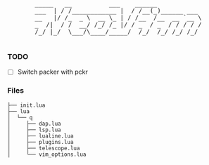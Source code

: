 <div align="center">
  <pre>
_____   __          ___    ______            
___  | / /____________ |  / /__(_)______ ___ 
__   |/ /_  _ \  __ \_ | / /__  /__  __ `__ \
_  /|  / /  __/ /_/ /_ |/ / _  / _  / / / / /
/_/ |_/  \___/\____/_____/  /_/  /_/ /_/ /_/ 
  </pre>
</div>


### TODO

- [ ] Switch packer with pckr

### Files
```
├── init.lua
├── lua
│  └── q
│     ├── dap.lua
│     ├── lsp.lua
│     ├── lualine.lua
│     ├── plugins.lua
│     ├── telescope.lua
│     └── vim_options.lua
```
